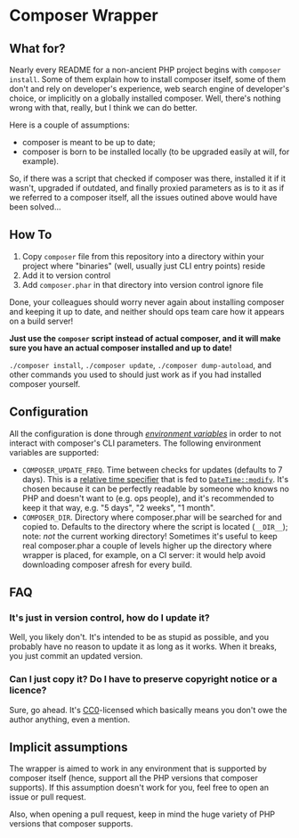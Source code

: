 # Composer Wrapper

## What for?

Nearly every README for a non-ancient PHP project begins with `composer install`. Some of them explain how to install composer itself, some of them don't and rely on developer's experience, web search engine of developer's choice, or implicitly on a globally installed composer.
Well, there's nothing wrong with that, really, but I think we can do better.

Here is a couple of assumptions:
* composer is meant to be up to date;
* composer is born to be installed locally (to be upgraded easily at will, for example).

So, if there was a script that checked if composer was there, installed it if it wasn't, upgraded if outdated, and finally proxied parameters as is to it as if we referred to a composer itself, all the issues outined above would have been solved...

## How To

1. Copy `composer` file from this repository into a directory within your project where "binaries" (well, usually just CLI entry points) reside
2. Add it to version control
3. Add `composer.phar` in that directory into version control ignore file

Done, your colleagues should worry never again about installing composer and keeping it up to date, and neither should ops team care how it appears on a build server!

**Just use the `composer` script instead of actual composer, and it will make sure you have an actual composer installed and up to date!**

`./composer install`, `./composer update`, `./composer dump-autoload`, and other commands you used to should just work as if you had installed composer yourself.

## Configuration

All the configuration is done through [*environment variables*](https://www.digitalocean.com/community/tutorials/how-to-read-and-set-environmental-and-shell-variables-on-a-linux-vps) in order to not interact with composer's CLI parameters. The following environment variables are supported:

* `COMPOSER_UPDATE_FREQ`. Time between checks for updates (defaults to 7 days). This is a [relative time specifier](http://php.net/manual/en/datetime.formats.relative.php) that is fed to [`DateTime::modify`](http://php.net/manual/en/datetime.modify.php). It's chosen because it can be perfectly readable by someone who knows no PHP and doesn't want to (e.g. ops people), and it's recommended to keep it that way, e.g. "5 days", "2 weeks", "1 month".
* `COMPOSER_DIR`. Directory where composer.phar will be searched for and copied to. Defaults to the directory where the script is located (`__DIR__`); note: *not* the current working directory! Sometimes it's useful to keep real composer.phar a couple of levels higher up the directory where wrapper is placed, for example, on a CI server: it would help avoid downloading composer afresh for every build.  

## FAQ

### It's just in version control, how do I update it?

Well, you likely don't. It's intended to be as stupid as possible, and you probably have no reason to update it as long as it works. When it breaks, you just commit an updated version.

### Can I just copy it? Do I have to preserve copyright notice or a licence?

Sure, go ahead. It's [CC0](https://wiki.creativecommons.org/wiki/CC0)-licensed which basically means you don't owe the author anything, even a mention.

## Implicit assumptions

The wrapper is aimed to work in any environment that is supported by composer itself (hence, support all the PHP versions that composer supports). If this assumption doesn't work for you, feel free to open an issue or pull request.

Also, when opening a pull request, keep in mind the huge variety of PHP versions that composer supports.
